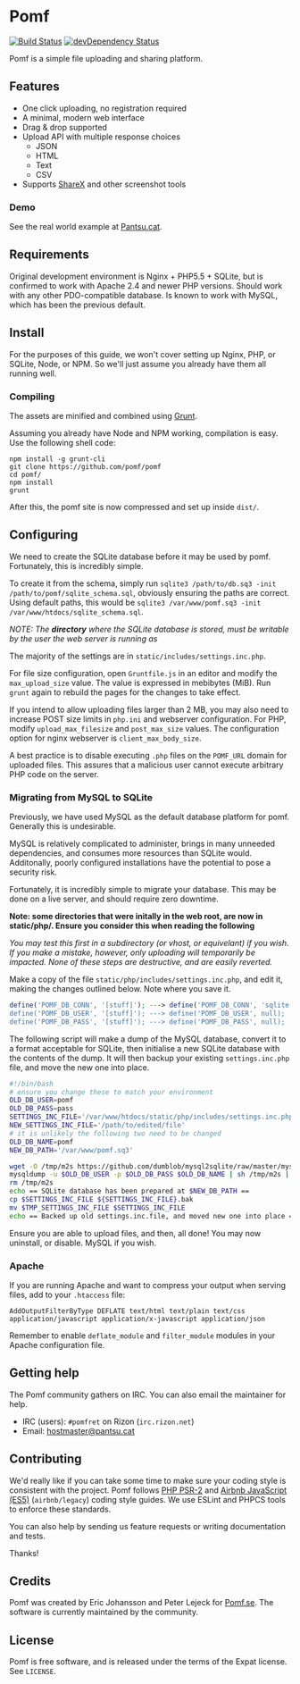 # Pomf
[![Build Status](https://travis-ci.org/pomf/pomf.svg?branch=master)](https://travis-ci.org/pomf/pomf) [![devDependency Status](https://david-dm.org/pomf/pomf/dev-status.svg)](https://david-dm.org/pomf/pomf#info=devDependencies)

Pomf is a simple file uploading and sharing platform.

## Features

- One click uploading, no registration required
- A minimal, modern web interface
- Drag & drop supported
- Upload API with multiple response choices
  - JSON
  - HTML
  - Text
  - CSV
- Supports [ShareX](https://getsharex.com/) and other screenshot tools

### Demo

See the real world example at [Pantsu.cat](https://pantsu.cat/).

## Requirements

Original development environment is Nginx + PHP5.5 + SQLite, but is confirmed to
work with Apache 2.4 and newer PHP versions. Should work with any other
PDO-compatible database.  Is known to work with MySQL, which has been the previous
default.

## Install

For the purposes of this guide, we won't cover setting up Nginx, PHP, or SQLite,
Node, or NPM. So we'll just assume you already have them all running well.

### Compiling

The assets are minified and combined using [Grunt](http://gruntjs.com/).

Assuming you already have Node and NPM working, compilation is easy. Use the
following shell code:

    npm install -g grunt-cli
    git clone https://github.com/pomf/pomf
    cd pomf/
    npm install
    grunt

After this, the pomf site is now compressed and set up inside `dist/`.

## Configuring

We need to create the SQLite database before it may be used by pomf.
Fortunately, this is incredibly simple.  

To create it from the schema, simply run `sqlite3 /path/to/db.sq3 -init /path/to/pomf/sqlite_schema.sql`,
obviously ensuring the paths are correct.  Using default paths, this would be
`sqlite3 /var/www/pomf.sq3 -init /var/www/htdocs/sqlite_schema.sql`.

_NOTE: The **directory** where the SQLite database is stored, must be writable by the user the web server is running as_

The majority of the settings are in `static/includes/settings.inc.php`.

For file size configuration, open `Gruntfile.js` in an editor and modify the
`max_upload_size` value. The value is expressed in mebibytes (MiB). Run `grunt`
again to rebuild the pages for the changes to take effect.

If you intend to allow uploading files larger than 2 MB, you may also need to
increase POST size limits in `php.ini` and webserver configuration. For PHP,
modify `upload_max_filesize` and `post_max_size` values. The configuration
option for nginx webserver is `client_max_body_size`.

A best practice is to disable executing `.php` files on the `POMF_URL` domain
for uploaded files. This assures that a malicious user cannot execute arbitrary
PHP code on the server.

### Migrating from MySQL to SQLite

Previously, we have used MySQL as the default database platform for pomf.  Generally this
is undesirable.  

MySQL is relatively complicated to administer, brings in many unneeded dependencies, and consumes
more resources than SQLite would.  Additonally, poorly configured installations have the potential
to pose a security risk.

Fortunately, it is incredibly simple to migrate your database.  This may be done on a live server, and should require
zero downtime.

**Note: some directories that were initally in the web root, are now in static/php/.  Ensure you consider this when reading the following**

*You may test this first in a subdirectory (or vhost, or equivelant) if you wish.  If you make a mistake, however, only uploading will temporarily be impacted.  None of these steps are destructive, and are easily reverted.*

Make a copy of the file `static/php/includes/settings.inc.php`, and edit it, making the changes outlined below.  Note where you save it.
```php
define('POMF_DB_CONN', '[stuff]'); ---> define('POMF_DB_CONN', 'sqlite:/var/www/pomf.sq3');`
define('POMF_DB_USER', '[stuff]'); ---> define('POMF_DB_USER', null);
define('POMF_DB_PASS', '[stuff]'); ---> define('POMF_DB_PASS', null);
```

The following script will make a dump of the MySQL database, convert it to a format acceptable for SQLite, then initialise a new SQLite database with the contents of the dump.  It will then backup your existing `settings.inc.php` file, and move the new one into place.
```bash
#!/bin/bash
# ensure you change these to match your environment
OLD_DB_USER=pomf
OLD_DB_PASS=pass
SETTINGS_INC_FILE='/var/www/htdocs/static/php/includes/settings.inc.php'
NEW_SETTINGS_INC_FILE='/path/to/edited/file'
# it is unlikely the following two need to be changed
OLD_DB_NAME=pomf
NEW_DB_PATH='/var/www/pomf.sq3'

wget -O /tmp/m2s https://github.com/dumblob/mysql2sqlite/raw/master/mysql2sqlite.sh
mysqldump -u $OLD_DB_USER -p $OLD_DB_PASS $OLD_DB_NAME | sh /tmp/m2s | sqlite3 $NEW_DB_PATH
rm /tmp/m2s
echo == SQLite database has been prepared at $NEW_DB_PATH ==
cp $SETTINGS_INC_FILE ${SETTINGS_INC_FILE}.bak
mv $TMP_SETTINGS_INC_FILE $SETTINGS_INC_FILE
echo == Backed up old settings.inc.file, and moved new one into place ==
```

Ensure you are able to upload files, and then, all done!  You may now uninstall, or disable. MySQL if you wish.

### Apache

If you are running Apache and want to compress your output when serving files,
add to your `.htaccess` file:

    AddOutputFilterByType DEFLATE text/html text/plain text/css application/javascript application/x-javascript application/json

Remember to enable `deflate_module` and `filter_module` modules in your Apache
configuration file.

## Getting help

The Pomf community gathers on IRC. You can also email the maintainer for help.

- IRC (users): `#pomfret` on Rizon (`irc.rizon.net`)
- Email: <hostmaster@pantsu.cat>

## Contributing

We'd really like if you can take some time to make sure your coding style is
consistent with the project. Pomf follows [PHP
PSR-2](http://www.php-fig.org/psr/psr-2/) and [Airbnb JavaScript
(ES5)](https://github.com/airbnb/javascript/tree/master/es5) (`airbnb/legacy`)
coding style guides. We use ESLint and PHPCS tools to enforce these standards.

You can also help by sending us feature requests or writing documentation and
tests.

Thanks!

## Credits

Pomf was created by Eric Johansson and Peter Lejeck for
[Pomf.se](http://pomf.se/). The software is currently maintained by the
community.

## License

Pomf is free software, and is released under the terms of the Expat license. See
`LICENSE`.
